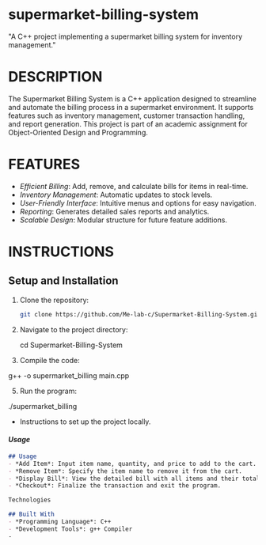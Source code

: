 # supermarket-billing-system
"A C++ project implementing a supermarket billing system for inventory management."

# DESCRIPTION
The Supermarket Billing System is a C++ application designed to streamline and automate the billing process in a supermarket environment. It supports features such as inventory management, customer transaction handling, and report generation. This project is part of an academic assignment for Object-Oriented Design and Programming.

# FEATURES
- *Efficient Billing*: Add, remove, and calculate bills for items in real-time.
- *Inventory Management*: Automatic updates to stock levels.
- *User-Friendly Interface*: Intuitive menus and options for easy navigation.
- *Reporting*: Generates detailed sales reports and analytics.
- *Scalable Design*: Modular structure for future feature additions.

# INSTRUCTIONS
## Setup and Installation
1. Clone the repository:
   ```bash
   git clone https://github.com/Me-lab-c/Supermarket-Billing-System.git

2. Navigate to the project directory:

   cd Supermarket-Billing-System

4. Compile the code:

g++ -o supermarket_billing main.cpp

5. Run the program:

./supermarket_billing



- Instructions to set up the project locally.

#### *Usage*
```markdown
## Usage
- *Add Item*: Input item name, quantity, and price to add to the cart.
- *Remove Item*: Specify the item name to remove it from the cart.
- *Display Bill*: View the detailed bill with all items and their total cost.
- *Checkout*: Finalize the transaction and exit the program.

Technologies

## Built With
- *Programming Language*: C++
- *Development Tools*: g++ Compiler
-
